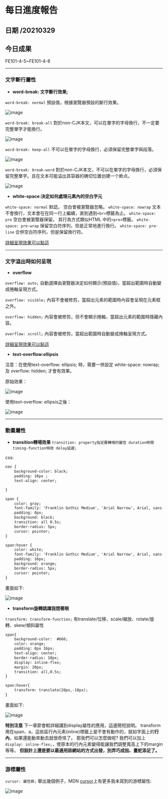 每日進度報告
======
日期 /20210329
---
今日成果
---
FE101-4-5~FE101-4-8
***
### 文字斷行屬性

- **word-break: 文字斷行效果;**

`word-break: normal` 預設值，根據瀏覽器預設的斷行效果。

![image](https://img.onl/Z0A2RR)

`word-break: break-all` 對於non-CJK本文，可以在單字的字母換行，不一定要完整單字才能換行。

![image](https://img.onl/corEYS)

`word-break: keep-all` 不可以在單字的字母換行，必須保留完整單字與段落。

![image](https://img.onl/gJeekY)

`word-break: break-word` 對於non-CJK本文，不可以在單字的字母換行，必須保留完整單字。且在文本可能溢出其容器的确切位置创建一个断点。

![image](https://img.onl/cdRpA)

- **white-space:決定如何處理元素內的空白字元**

`white-space: normal` 默認。 空白會被瀏覽器忽略。 
`white-space: nowrap` 文本不會換行，文本會在在同一行上繼續，直到遇到`<br>`標籤為止。 
`white-space: pre` 空白會被瀏覽器保留。 其行為方式類似HTML 中的`<pre>`標籤。 
`white-space: pre-wrap` 保留空白符序列，但是正常地進行換行。 
`white-space: pre-line` 合併空白符序列，但是保留換行符。

<a href="https://developer.mozilla.org/zh-TW/docs/Web/CSS/white-space" base target="_blank">詳細呈現效果可以點這</a>

***

### 文字溢出時如何呈現

- **overflow**

`overflow: auto;`
自動選擇由瀏覽器決定如何顯示(預設值)，當超出範圍時自動變成捲軸呈現方式。

`overflow: visible;`
內容不會被修剪，當超出元素的範圍時內容會呈現在元素框之外。

`overflow: hidden;`
內容會被修剪，但不會顯示捲軸，當超出元素的範圍時隱藏內容。

`overflow: scroll;`
內容會被修剪，當超出範圍時自動變成捲軸呈現方式。

<a href="http://www.eion.com.tw/Blogger/?Pid=1158" base target="_blank">詳細呈現效果可以點這</a>
- **text-overflow:ellipsis**

注意：在使用text-overflow: ellipsis; 時，需要一併設定 white-space: nowrap; 及 overflow: hidden; 才會有效果。

原始效果：

![image](https://img.onl/mX2GIx)

使用text-overflow: ellipsis之後：

![image](https://img.onl/vzyprx)

***
### 動畫屬性

- **transition轉場效果**
`transition: property指定要轉場的屬性 duration時間 timing-function特效 delay延遲;`

css:

```html
nav {
    background-color: black;
    padding: 16px ;
    text-align: center;

}

span {
    color: gray;
    font-family: 'Franklin Gothic Medium', 'Arial Narrow', Arial, sans-serif;
    padding: 8px;
    background: black;
    transition: all 0.5s;
    border-radius: 5px;
    cursor: pointer;
}

span:hover {
    color: white;
    font-family: 'Franklin Gothic Medium', 'Arial Narrow', Arial, sans-serif;
    padding: 16px;
    background: orange;
    border-radius: 5px;
    cursor: pointer;
}
```

畫面如下:

![image](https://img.onl/hqnjU)



- **transform旋轉跳躍我閉著眼**

`transform: transform-function;`
有translate/位移、scale/縮放、rotate/旋轉、skew/傾斜屬性

```html
span{
    background-color:  #666;
    color: orange;
    padding: 8px 16px;
    text-align: center;
    border-radius: 10px;
    display: inline-flex;
    margin: 20px;
    transition: all,0.5s;
}

span:hover{
    transform: translate(20px,-10px);
}
```
畫面如下:

![image](https://img.onl/HnL3ig)

**特別注意**
下一章節會較詳細講到display屬性的應用，這邊簡短說明。
transform用在span、a，這些區行內元素(inline)標籤上是不會有動作的，就如字面上的**行內**，如果還能動來動去就很奇怪了。
那我們可以怎麼做呢?
我們可以加上`display: inline-flex;`，使原本的行內元素變得能讓我們調整寬高上下的margin等等。
**但設計上還是要以最適用該網站的方式出發，別弄巧成拙、畫蛇添足了。**

***

### 游標屬性

`cursor: 屬性質;`
舉出幾個例子，MDN <a href="https://developer.mozilla.org/zh-TW/docs/Web/CSS/cursor" base target="_blank">cursor</a>上有更多我未寫到的游標屬性:

![image](https://img.onl/mwdZCb)
